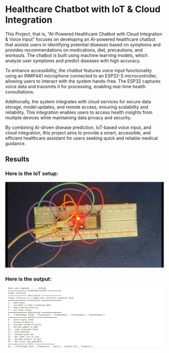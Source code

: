 # Healthcare Chatbot with IoT & Cloud Integration
This Project, that is, “AI-Powered Healthcare Chatbot with Cloud Integration & Voice Input” focuses on developing an AI-powered healthcare chatbot that assists users in identifying potential diseases based on symptoms and provides recommendations on medications, diet, precautions, and workouts. The chatbot is built using machine learning models, which analyze user symptoms and predict diseases with high accuracy.

To enhance accessibility, the chatbot features voice input functionality using an INMP441 microphone connected to an ESP32-S microcontroller, allowing users to interact with the system hands-free. The ESP32 captures voice data and transmits it for processing, enabling real-time health consultations.

Additionally, the system integrates with cloud services for secure data storage, model updates, and remote access, ensuring scalability and reliability. This integration enables users to access health insights from multiple devices while maintaining data privacy and security.

By combining AI-driven disease prediction, IoT-based voice input, and cloud integration, this project aims to provide a smart, accessible, and efficient healthcare assistant for users seeking quick and reliable medical guidance.

## Results
### Here is the IoT setup:
![A working INMP441 microphone connected to an ESP32-S microcontoller](result_images/image.png)
### Here is the output:
![On receiving the symptoms in a voice input we get these results](result_images/codeimg.jpg)

